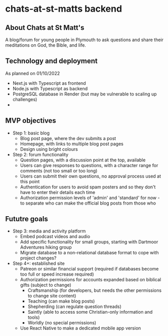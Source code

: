 # chats-at-st-matts backend
## About Chats at St Matt's
A blog/forum for young people in Plymouth to ask questions and share their meditations on God, the Bible, and life.
## Technology and deployment
As planned on 01/10/2022
- Next.js with Typescript as frontend
- Node.js with Typescript as backend
- PostgreSQL database in Render (but may be vulnerable to scaling up challenges)
- 
## MVP objectives
- Step 1: basic blog
  - Blog post page, where the dev submits a post
  - Homepage, with links to multiple blog post pages
  - Design using bright colours
- Step 2: forum functionality
  - Question pages, with a discussion point at the top, available
  - Users can give responses to questions, with a character range for comments (not too small or too long)
  - Users can submit their own questions, no approval process used at this point
  - Authentication for users to avoid spam posters and so they don't have to enter their details each time
  - Authorization permission levels of 'admin' and 'standard' for now - to separate who can make the official blog posts from those who 
## Fututre goals
- Step 3: media and activity platform
  - Embed podcast videos and audio
  - Add specific functionality for small groups, starting with Dartmoor Adventures hiking group
  - Migrate database to a non-relational database format to cope with project changes?
- Step 4+: established site
  - Patreon or similar financial support (required if databases become too full or speed increase required)
  - Authorization permissions for accounts expanded based on biblical gifts (subject to change)
    - Craftsmanship (for developers, but needs the other permissions to change site content)
    - Teaching (can make blog posts)
    - Shepherding (can regulate question threads)
    - Saintly (able to access some Christian-only information and tools)
    - Worldly (no special permissions)
  - Use React Native to make a dedicated mobile app version
